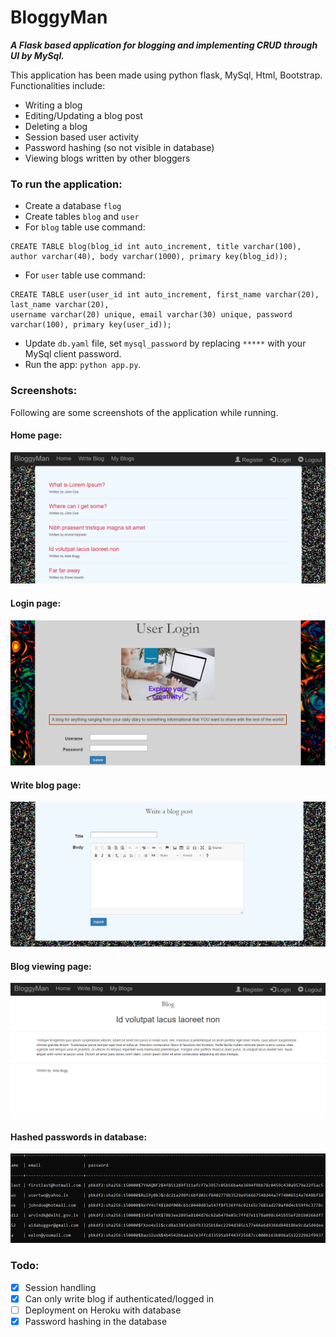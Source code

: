 # BloggyMan

_**A Flask based application for blogging and implementing CRUD through UI by MySql.**_

This application has been made using python flask, MySql, Html, Bootstrap. Functionalities include:

- Writing a blog
- Editing/Updating a blog post
- Deleting a blog
- Session based user activity
- Password hashing (so not visible in database)
- Viewing blogs written by other bloggers

### To run the application:
* Create a database `flog`
* Create tables `blog` and `user`
* For `blog` table use command:
```
CREATE TABLE blog(blog_id int auto_increment, title varchar(100), author varchar(40), body varchar(1000), primary key(blog_id));
```
* For `user` table use command:
```
CREATE TABLE user(user_id int auto_increment, first_name varchar(20), last_name varchar(20), 
username varchar(20) unique, email varchar(30) unique, password varchar(100), primary key(user_id));
```
* Update `db.yaml` file, set `mysql_password` by replacing `*****` with your MySql client password.
* Run the app: `python app.py`.

### Screenshots:
Following are some screenshots of the application while running.

#### Home page:
![Home Page](https://github.com/vanigupta20024/BloggyMan/blob/main/images/capture1.PNG)

#### Login page:
![Login](https://github.com/vanigupta20024/BloggyMan/blob/main/images/capture2.PNG)

#### Write blog page:
![Write Blog](https://github.com/vanigupta20024/BloggyMan/blob/main/images/capture3.PNG)

#### Blog viewing page:
![Blog](https://github.com/vanigupta20024/BloggyMan/blob/main/images/capture4.PNG)

#### Hashed passwords in database:
![Hashed passwords](https://github.com/vanigupta20024/BloggyMan/blob/main/images/capture5.PNG)

### Todo:
- [x] Session handling
- [x] Can only write blog if authenticated/logged in
- [ ] Deployment on Heroku with database
- [x] Password hashing in the database

